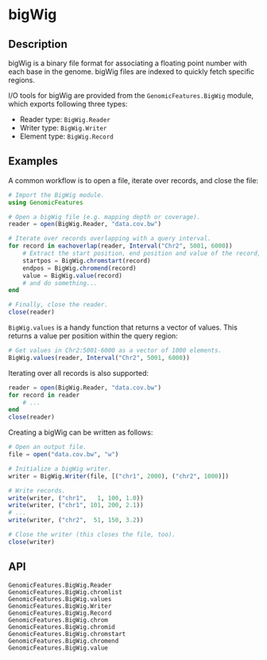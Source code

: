 # bigWig

## Description

bigWig is a binary file format for associating a floating point number with each base in the genome.
bigWig files are indexed to quickly fetch specific regions.

I/O tools for bigWig are provided from the `GenomicFeatures.BigWig` module, which exports following three types:
* Reader type: `BigWig.Reader`
* Writer type: `BigWig.Writer`
* Element type: `BigWig.Record`


## Examples

A common workflow is to open a file, iterate over records, and close the file:
```julia
# Import the BigWig module.
using GenomicFeatures

# Open a bigWig file (e.g. mapping depth or coverage).
reader = open(BigWig.Reader, "data.cov.bw")

# Iterate over records overlapping with a query interval.
for record in eachoverlap(reader, Interval("Chr2", 5001, 6000))
    # Extract the start position, end position and value of the record,
    startpos = BigWig.chromstart(record)
    endpos = BigWig.chromend(record)
    value = BigWig.value(record)
    # and do something...
end

# Finally, close the reader.
close(reader)
```

`BigWig.values` is a handy function that returns a vector of values.
This returns a value per position within the query region:
```julia
# Get values in Chr2:5001-6000 as a vector of 1000 elements.
BigWig.values(reader, Interval("Chr2", 5001, 6000))
```

Iterating over all records is also supported:
```julia
reader = open(BigWig.Reader, "data.cov.bw")
for record in reader
    # ...
end
close(reader)
```

Creating a bigWig can be written as follows:
```julia
# Open an output file.
file = open("data.cov.bw", "w")

# Initialize a bigWig writer.
writer = BigWig.Writer(file, [("chr1", 2000), ("chr2", 1000)])

# Write records.
write(writer, ("chr1",   1, 100, 1.0))
write(writer, ("chr1", 101, 200, 2.1))
# ...
write(writer, ("chr2",  51, 150, 3.2))

# Close the writer (this closes the file, too).
close(writer)
```


## API

```@docs
GenomicFeatures.BigWig.Reader
GenomicFeatures.BigWig.chromlist
GenomicFeatures.BigWig.values
GenomicFeatures.BigWig.Writer
GenomicFeatures.BigWig.Record
GenomicFeatures.BigWig.chrom
GenomicFeatures.BigWig.chromid
GenomicFeatures.BigWig.chromstart
GenomicFeatures.BigWig.chromend
GenomicFeatures.BigWig.value
```
